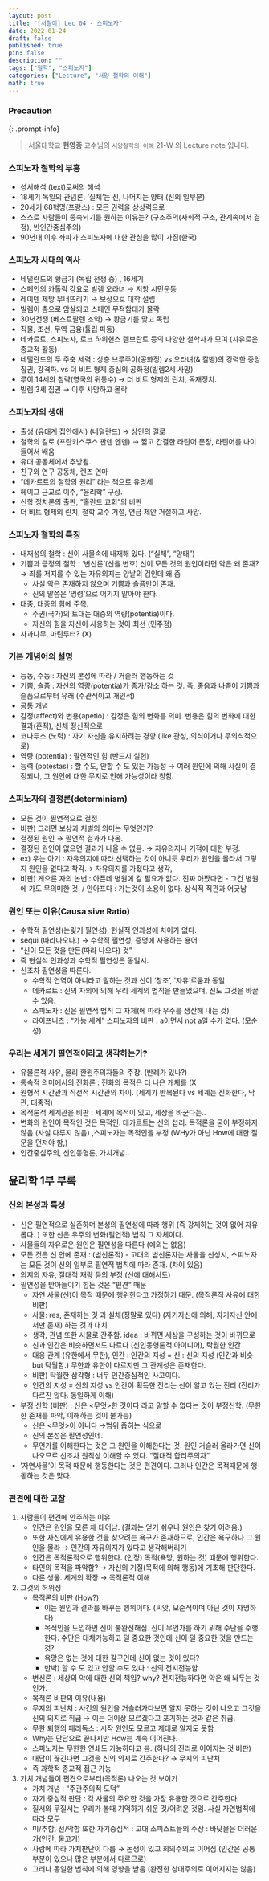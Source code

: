```yaml
---
layout: post
title: "[서철이] Lec 04 - 스피노자"
date: 2022-01-24
draft: false
published: true
pin: false
description: ""
tags: ["철학", "스피노자"]
categories: ["Lecture", "서양 철학의 이해"]
math: true
---
```


### Precaution


{: .prompt-info}


> 서울대학교 **현영종** 교수님의 `서양철학의 이해` 21-W 의 Lecture note 입니다. 


### 스피노자 철학의 부흥

- 성서해석 (text)로써의 해석
- 18세기 독일의 관념론. ’실체’는 신, 나머지는 양태 (신의 일부분)
- 20세기 68혁명(프랑스) : 모든 권력을 상상력으로
- 스스로 사람들이 종속되기를 원하는 이유는? (구조주의(사회적 구조, 관계속에서 결정), 반인간중심주의)
- 90년대 이후 좌파가 스피노자에 대한 관심을 많이 가짐(한국)

### 스피노자 시대의 역사

- 네덜란드의 황금기 (독립 전쟁 중) , 16세기
- 스페인의 카톨릭 강요로 빌렘 오라녀 → 저항 시민운동
- 레이덴 제방 무너뜨리기 → 보상으로 대학 설립
- 빌렘이 총으로 암살되고 스페인 무적함대가 몰락
- 30년전쟁 (베스트팔렌 조약) → 황금기를 맞고 독립
- 직물, 조선, 무역 금융(튤립 파동)
- 데카르트, 스피노자, 로크 하위헌스 렘브란트 등의 다양한 철학자가 모여 (자유로운 종교적 활동)
- 네덜란드의 두 주축 세력 : 상층 브루주아(공화정) vs 오라녀(& 칼뱅)의 강력한 중앙집권, 강격파. vs 더 비트 형제 중심의 공화정(빌렘2세 사망)
- 루이 14세의 침략(영국의 뒤통수) → 더 비트 형제의 린치, 독재정치.
- 빌렘 3세 집권 → 이후 사망하고 몰락

### 스피노자의 생애

- 출생 (유대계 집안에서) (네덜란드) → 상인의 길로
- 철학의 길로 (프란키스쿠스 판덴 엔덴) → 짧고 간결한 라틴어 문장, 라틴어를 나이들어서 배움
- 유대 공동체에서 추방됨.
- 친구와 연구 공동체, 렌즈 연마
- “데카르트의 철학의 원리” 라는 책으로 유명세
- 헤이그 근교로 이주, “윤리학” 구상.
- 신학 정치론의 출판, “홀란드 교회”의 비판
- 더 비트 형제의 린치, 철학 교수 거절, 연금 제안 거절하고 사망.

### 스피노자 철학의 특징

- 내재성의 철학 : 신이 사물속에 내재해 있다. (“실체”, “양태”)
- 기쁨과 긍정의 철학 : ‘변신론’(신을 변호) 신이 모든 것의 원인이라면 악은 왜 존재? → 죄를 저지를 수 있는 자유의지는 양날의 검인데 왜 줌
	- 사실 악은 존재하지 않으며 기쁨과 슬픔만이 존재.
	- 신의 말씀은 ’명령’으로 어기지 말아야 한다.
- 대중, 대중의 힘에 주목.
	- 주권(국가)의 토대는 대중의 역량(potentia)이다.
	- 자신의 힘을 자신이 사용하는 것이 최선 (민주정)
- 사과나무, 마틴루터? (X)

### 기본 개념어의 설명

- 능동, 수동 : 자신의 본성에 따라 / 거슬러 행동하는 것
- 기쁨, 슬픔 : 자신의 역량(potentia)가 증가/감소 하는 것. 즉, 좋음과 나쁨이 기쁨과 슬픔으로부터 유래 (주관적이고 개인적)
- 공통 개념
- 감정(affect)와 변용(apetio) : 감정은 힘의 변화를 의미. 변용은 힘의 변화에 대한 결과(흔적), 신체 정신적으로
- 코나투스 (노력) : 자기 자신을 유지하려는 경향 (like 관성, 의식이거나 무의식적으로)
- 역량 (potentia) : 필연적인 힘 (반드시 실현)
- 능력 (potestas) : 할 수도, 안할 수 도 있는 가능성 → 여러 원인에 의해 사실이 결정되나, 그 원인에 대한 무지로 인해 가능성이라 칭함.

### 스피노자의 결정론(determinism)

- 모든 것이 필연적으로 결정
- 비판) 그러면 보상과 처벌의 의미는 무엇인가?
- 결정된 원인 → 필연적 결과가 나옴.
- 결정된 원인이 없으면 결과가 나올 수 없음. → 자유의지나 기적에 대한 부정.
- ex) 우는 아기 : 자유의지에 따라 선택하는 것이 아니듯 우리가 원인을 몰라서 그렇지 원인을 없다고 착각.→ 자유의지를 가졌다고 생각,
- 비판) 게으른 자의 논변 : 아픈데 병원에 갈 필요가 없다. 진짜 아팠다면 - 그건 병원에 가도 무의미한 것. / 안아프다 : 가는것이 소용이 없다. 상식적 직관과 어긋남

### 원인 또는 이유(Causa sive Ratio)

- 수학적 필연성(논맂거 필연성), 현실적 인과성에 차이가 없다.
- sequi (따라나오다.) → 수학적 필연성, 증명에 사용하는 용어
- “신이 모든 것을 만든(따라 나오다) 것”
- 즉 현실석 인과성과 수학적 필연성은 동일시.
- 신조차 필연성을 따른다.
	- 수학적 연역이 아니라고 말하는 것과 신이 ‘창조’, ’자유’로움과 동일
	- 데카르트 : 신의 자의에 의해 우리 세계의 법칙을 만들었으며, 신도 그것을 바꿀 수 있음.
	- 스피노자 : 신은 필연적 법칙 그 자체(에 따라 우주를 생산해 내는 것)
	- 라이프니츠 : “가능 세계” 스피노자의 비판 : a이면서 not a일 수가 없다. (모순성)

### 우리는 세계가 필연적이라고 생각하는가?

- 유물론적 사유, 물리 환원주의자들의 주장. (반례가 있나?)
- 통속적 의미에서의 진화론 : 진화의 목적은 더 나은 개체를 (X
- 원형적 시간관과 직선적 시간관의 차이. (세계가 반복된다 vs 세계는 진화한다, 낙관, 대중적)
- 목적론적 세계관을 비판 : 세계에 목적이 있고, 세상을 바꾼다는..
- 변화의 원인이 목적인 것은 목적인. 데카르트는 신의 섭리. 목적론을 굳이 부정하지 않음 (사실 다루지 않음) ,스피노자는 목적인을 부정 (WHy가 아닌 How에 대한 질문을 던져야 함,)
- 인간중심주의, 신인동형론, 가치개념..

## 윤리학 1부 부록


### 신의 본성과 특성

- 신은 필연적으로 실존하며 본성의 필연성에 따라 행위 (즉 강제하는 것이 없어 자유롭다. ) 또한 신은 우주의 변화(필연적) 법칙 그 자체이다.
- 사물들의 자유로운 원인은 필연성을 따른다 (예외는 없음)
- 모든 것은 신 안에 존재 : (범신론적) - 고대의 범신론자는 사물을 신성시, 스피노자는 모든 것이 신의 일부로 필연적 법칙에 따라 존재. (차이 있음)
- 의지의 자유, 절대적 재량 등의 부정 (신에 대해서도)
- 필연성을 받아들이기 힘든 것은 “편견” 때문
	- 자연 사물(신)이 목적 때문에 행위한다고 가정하기 때문. (목적론적 사유에 대한 비판)
	- 사물: res, 존재하는 것 과 실체(정말로 있다) (자기자신에 의해, 자기자신 안에서만 존재) 하는 것과 대치
	- 생각, 관념 또한 사물로 간주함. idea : 바뀌면 세상을 구성하는 것이 바뀌므로
	- 신과 인간은 비슷하면서도 다르다 (신인동형론적 아이디어), 탁월한 인간
	- 대응 관계 (유한에서 무한), 인간 : 인간의 지성 = 신 : 신의 지성 (인간과 비슷 but 탁월함.) 무한과 유한이 다르지만 그 관계성은 존재한다.
	- 비판) 탁월한 삼각형 : 너무 인간중심적인 사고이다.
	- 인간의 지성 = 신의 지성 vs 인간이 획득한 진리는 신이 알고 있는 진리 (진리가 다르진 않다. 동일하게 이해)
- 부정 신학 (비판) : 신은 <무엇>한 것이다 라고 말할 수 없다는 것이 부정신학. (무한한 존재를 파악, 이해하는 것이 불가능)
	- 신은 <무엇>이 아니다 →범위 좁히는 식으로
	- 신의 본성은 필연성인데.
	- 무언가를 이해한다는 것은 그 원인을 이해한다는 것. 원인 거슬러 올라가면 신이 나오므로 신조차 원칙상 이해할 수 있다. “절대적 합리주의자”
- ’자연사물’이 목적 때문에 행동한다는 것은 편견이다. 그러나 인간은 목적때문에 행동하는 것은 맞다.

### 편견에 대한 고찰

1. 사람들이 편견에 안주하는 이유
	- 인간은 원인을 모른 채 태어남. (결과는 얻기 쉬우나 원인은 찾기 어려움.)
	- 또한 자신에게 유용한 것을 찾으려는 욕구가 존재하므로, 인간은 욕구하나 그 원인을 몰라 → 인간의 자유의지가 있다고 생각해버리기
	- 인간은 목적론적으로 행위한다. (인정) 목적(욕망, 원하는 것) 떄문에 행위한다.
	- 타인의 목적을 파악함? → 자신의 기질(목적에 의해 행동)에 기초해 판단한다.
	- 다른 생물. 세계의 확장 → 목적론적 이해
2. 그것의 허위성
	- 목적론의 비판 (How?)
		- 이는 원인과 결과를 바꾸는 행위이다. (씨앗, 모순적이며 아닌 것이 자명하다)
		- 목적인을 도입하면 신이 불완전해짐. 신이 무언가를 하기 위해 수단을 수행한다. 수단은 대체가능하고 덜 중요한 것인데 신이 덜 중요한 것을 만드는 것?
		- 욕망은 없는 것에 대한 갈구인데 신이 없는 것이 있다?
		- 반박) 할 수 도 있고 안할 수도 있다 : 신의 전지전능함
	- 변신론 : 세상의 악에 대한 신의 책임? why? 전지전능하다면 악은 왜 놔두는 것인가.
	- 목적론 비판의 이유(내용)
	- 무지의 피난처 : 사건의 원인을 거슬러가다보면 알지 못하는 것이 나오고 그것을 신의 의지로 취급 → 이는 더이상 모르겠다고 포기하는 것과 같은 취급.
	- 무한 퇴행의 패러독스 : 시작 원인도 모르고 제대로 알지도 못함
	- Why는 단답으로 끝나지만 How는 계속 이어진다.
	- 스피노자는 무한한 연쇄도 가능하다고 봄. (하나의 진리로 이어지는 것 비판)
	- 대답이 끊긴다면 그것을 신의 의지로 간주한다? → 무지의 피난처
	- 즉 과학적 종교적 접근 가능
3. 가치 개념들이 편견으로부터(목적론) 나오는 것 보이기
	- 가치 개념 : “주관주의적 도덕”
	- 자기 중심적 판단 : 각 사물의 주요한 것을 가장 유용한 것으로 간주한다.
	- 질서와 무질서는 우리가 볼때 기억하기 쉬운 것/어려운 것임. 사실 자연법칙에 따라 모두
	- 미/추함, 선/악함 또한 자기중심적 : 고대 소피스트들의 주장 : 바닷물은 더러운가(인간, 물고기)
	- 사람에 따라 가치판단이 다름 → 논쟁이 있고 회의주의로 이어짐 (인간은 공통부분이 있으나 많은 부분에서 다르므로)
	- 그러나 동일한 법칙에 의해 영향을 받음 (완전한 상대주의로 이어지지는 않음)

<script>
  window.MathJax = {
    tex: {
      macros: {
        R: "\\mathbb{R}",
        N: "\\mathbb{N}",
        Z: "\\mathbb{Z}",
        Q: "\\mathbb{Q}",
        C: "\\mathbb{C}",
        proj: "\\operatorname{proj}",
        rank: "\\operatorname{rank}",
        im: "\\operatorname{im}",
        dom: "\\operatorname{dom}",
        codom: "\\operatorname{codom}",
        argmax: "\\operatorname*{arg\,max}",
        argmin: "\\operatorname*{arg\,min}",
        "\{": "\\lbrace",
        "\}": "\\rbrace",
        sub: "\\subset",
        sup: "\\supset",
        sube: "\\subseteq",
        supe: "\\supseteq"
      },
      tags: "ams",
      strict: false, 
      inlineMath: [["$", "$"], ["\\(", "\\)"]],
      displayMath: [["$$", "$$"], ["\\[", "\\]"]]
    },
    options: {
      skipHtmlTags: ["script", "noscript", "style", "textarea", "pre"]
    }
  };
</script>
<script async src="https://cdn.jsdelivr.net/npm/mathjax@3/es5/tex-mml-chtml.js"></script>
